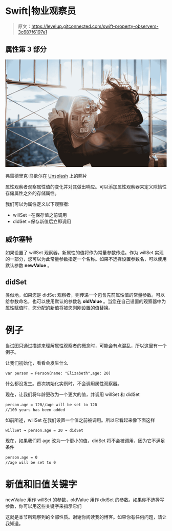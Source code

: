 # Swift|物业观察员

> 原文：<https://levelup.gitconnected.com/swift-property-observers-3c687f6197e1>

## 属性第 3 部分

![](img/a127763bb1493fa6d2653980b7650bc0.png)

弗雷德里克·马歇尔在 [Unsplash](https://unsplash.com/s/photos/observe?utm_source=unsplash&utm_medium=referral&utm_content=creditCopyText) 上的照片

属性观察者观察属性值的变化并对其做出响应。可以添加属性观察器来定义除惰性存储属性之外的存储属性。

我们可以为属性定义以下观察者:

*   willSet =在保存值之前调用
*   didSet =保存新值后立即调用

## 威尔塞特

如果设置了 willSet 观察器，新属性的值将作为常量参数传递。作为 willSet 实现的一部分，您可以为此常量参数指定一个名称。如果不选择设置参数名，可以使用默认参数 **newValue** 。

## didSet

类似地，如果您是 didSet 观察者，则传递一个包含先前属性值的常量参数。可以给参数命名，也可以使用默认的参数名 **oldValue** 。当您在自己设置的观察器中为属性赋值时，您分配的新值将被您刚刚设置的值替换。

# **例子**

当试图只通过描述来理解属性观察者的概念时，可能会有点混乱，所以这里有一个例子。

让我们初始化，看看会发生什么

```
var person = Person(name: "Elizabeth",age: 20)
```

什么都没发生。首次初始化实例时，不会调用属性观察器。

现在，让我们将年龄更改为一个更大的值，并调用 willSet 和 didSet

```
person.age = 120//age will be set to 120
//100 years has been added
```

如前所述，willSet 在我们设置一个值之前被调用。所以它看起来像下面这样

```
willSet → person.age = 20 → didSet 
```

现在，如果我们将 age 改为一个更小的值，didSet 将不会被调用，因为它不满足条件

```
person.age = 0
//age will be set to 0
```

# 新值和旧值关键字

newValue 用作 willSet 的参数，oldValue 用作 didSet 的参数。如果你不选择写参数，你可以用这些关键字来指示它们

这就是本节所观察到的全部性质。谢谢你阅读我的博客。如果你有任何问题，请让我知道。